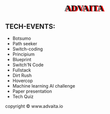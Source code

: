 <!DOCTYPE html>
<html>
<head>
<title style="color:red;font-family:Monotype-Corsiva" >IIIT BHUBANESWAR</title>
<meta name="viewport" content="width=device-width,initial-scale=1">
<link rel="stylesheet" href="https://www.w3schools.com/w3css/4/w3.css">
</head>

<body class="w3-container w3-pale-blue w3-hover-red">
<h1 style="text-align:center;text-shadow:4px 1px red;font-family:Monotype-Corsiva">ADVAITA</h1>

<h2>TECH-EVENTS:</h2>
<ul type="disc" class="w3-panel w3-green w3-hover-hotpink">
<li>Botsumo</li>
<li>Path seeker</li>
<li>Switch-coding</li>
<li>Principium</li>
<li>Blueprint</li>
<li>Switch'N Code</li>
<li>Fullstack</li>
<li>Dirt Rush</li>
<li>Hovercop</li>
<li>Machine learning AI challenge</li>
<li>Paper presentation</li>
<li>Tech Quiz</li>
</ul>


<footer >copyright &copy; www.advaita.io </footer>
<body>
</html>

